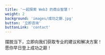 ```yaml
---
title: '一起探索 Web3 的商业智慧！'
weight: 2
background: 'images/成功之巅.jpg'
button: '立即咨询'
buttonLink: 'contact'
---
```


摆脱当下，立即向我们获取专业的建议和解决方案！  
愿你早日登上成功之巅！
